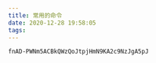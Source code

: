 ```yaml
---
title: 常用的命令
date: 2020-12-28 19:58:05
tags:
---
```


```
fnAD-PWNm5ACBkQWzQoJtpjHmN9KA2c9NzJgA5pJ
```